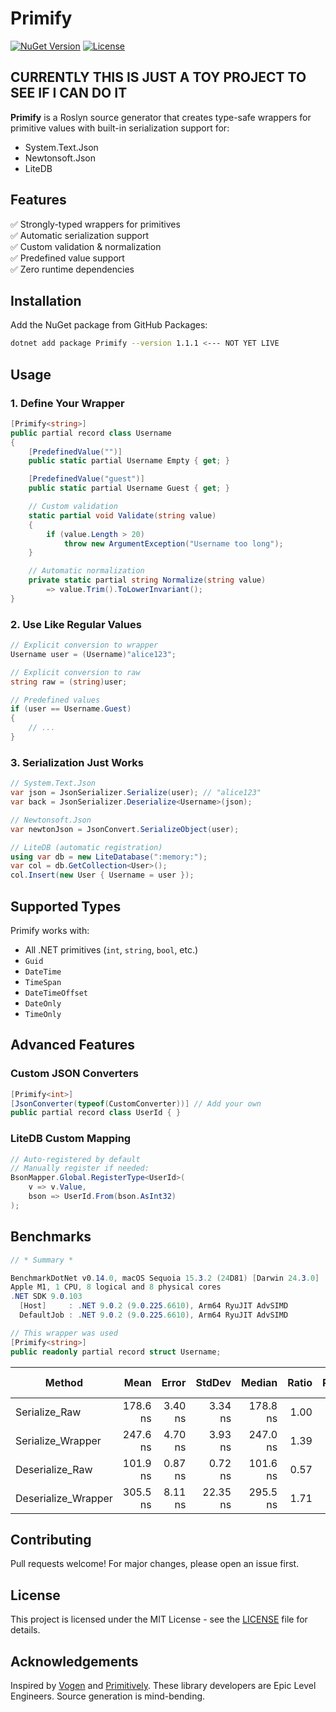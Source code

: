 # Primify

[![NuGet Version](https://img.shields.io/github/v/release/koddek/Primify?include_prereleases&label=NuGet)](https://github.com/koddek/Primify/packages)
[![License](https://img.shields.io/badge/license-MIT-blue.svg)](LICENSE)

## CURRENTLY THIS IS JUST A TOY PROJECT TO SEE IF I CAN DO IT

**Primify** is a Roslyn source generator that creates type-safe wrappers for primitive values with built-in serialization support for:
- System.Text.Json
- Newtonsoft.Json
- LiteDB

## Features

✅ Strongly-typed wrappers for primitives  
✅ Automatic serialization support  
✅ Custom validation & normalization  
✅ Predefined value support  
✅ Zero runtime dependencies  

## Installation

Add the NuGet package from GitHub Packages:

```bash
dotnet add package Primify --version 1.1.1 <--- NOT YET LIVE
```

## Usage

### 1. Define Your Wrapper

```csharp
[Primify<string>]
public partial record class Username
{
    [PredefinedValue("")]
    public static partial Username Empty { get; }

    [PredefinedValue("guest")] 
    public static partial Username Guest { get; }

    // Custom validation
    static partial void Validate(string value)
    {
        if (value.Length > 20)
            throw new ArgumentException("Username too long");
    }

    // Automatic normalization
    private static partial string Normalize(string value) 
        => value.Trim().ToLowerInvariant();
}
```

### 2. Use Like Regular Values

```csharp
// Explicit conversion to wrapper
Username user = (Username)"alice123";

// Explicit conversion to raw
string raw = (string)user;

// Predefined values
if (user == Username.Guest)
{
    // ...
}
```

### 3. Serialization Just Works

```csharp
// System.Text.Json
var json = JsonSerializer.Serialize(user); // "alice123"
var back = JsonSerializer.Deserialize<Username>(json);

// Newtonsoft.Json
var newtonJson = JsonConvert.SerializeObject(user);

// LiteDB (automatic registration)
using var db = new LiteDatabase(":memory:");
var col = db.GetCollection<User>();
col.Insert(new User { Username = user });
```

## Supported Types

Primify works with:
- All .NET primitives (`int`, `string`, `bool`, etc.)
- `Guid`
- `DateTime`
- `TimeSpan`
- `DateTimeOffset`
- `DateOnly`
- `TimeOnly`

## Advanced Features

### Custom JSON Converters

```csharp
[Primify<int>]
[JsonConverter(typeof(CustomConverter))] // Add your own
public partial record class UserId { }
```

### LiteDB Custom Mapping

```csharp
// Auto-registered by default
// Manually register if needed:
BsonMapper.Global.RegisterType<UserId>(
    v => v.Value,
    bson => UserId.From(bson.AsInt32)
);
```

## Benchmarks
```csharp
// * Summary *

BenchmarkDotNet v0.14.0, macOS Sequoia 15.3.2 (24D81) [Darwin 24.3.0]
Apple M1, 1 CPU, 8 logical and 8 physical cores
.NET SDK 9.0.103
  [Host]     : .NET 9.0.2 (9.0.225.6610), Arm64 RyuJIT AdvSIMD
  DefaultJob : .NET 9.0.2 (9.0.225.6610), Arm64 RyuJIT AdvSIMD

// This wrapper was used
[Primify<string>]
public readonly partial record struct Username;
```
| Method              | Mean     | Error   | StdDev   | Median   | Ratio | RatioSD | Gen0   | Allocated | Alloc Ratio |
|-------------------- |---------:|--------:|---------:|---------:|------:|--------:|-------:|----------:|------------:|
| Serialize_Raw       | 178.6 ns | 3.40 ns |  3.34 ns | 178.8 ns |  1.00 |    0.03 | 0.0076 |      48 B |        1.00 |
| Serialize_Wrapper   | 247.6 ns | 4.70 ns |  3.93 ns | 247.0 ns |  1.39 |    0.03 | 0.0076 |      48 B |        1.00 |
| Deserialize_Raw     | 101.9 ns | 0.87 ns |  0.72 ns | 101.6 ns |  0.57 |    0.01 | 0.0076 |      48 B |        1.00 |
| Deserialize_Wrapper | 305.5 ns | 8.11 ns | 22.35 ns | 295.5 ns |  1.71 |    0.13 | 0.0076 |      48 B |        1.00 |


## Contributing

Pull requests welcome! For major changes, please open an issue first.

## License
This project is licensed under the MIT License - see the [LICENSE](LICENSE) file for details.

## Acknowledgements
Inspired by [Vogen](https://github.com/SteveDunn/Vogen) and [Primitively](https://github.com/Primitively/Primitively). These library developers are Epic Level Engineers. Source generation is mind-bending.
